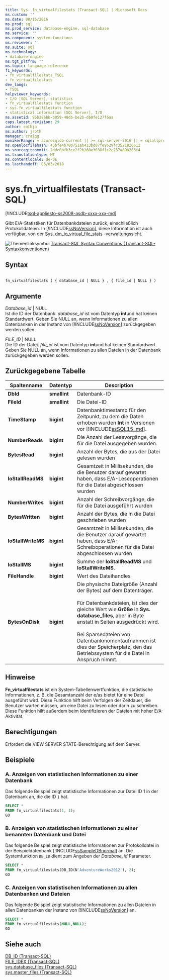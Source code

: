 ```yaml
---
title: Sys. fn_virtualfilestats (Transact-SQL) | Microsoft Docs
ms.custom: ''
ms.date: 08/16/2016
ms.prod: sql
ms.prod_service: database-engine, sql-database
ms.service: ''
ms.component: system-functions
ms.reviewer: ''
ms.suite: sql
ms.technology:
- database-engine
ms.tgt_pltfrm: ''
ms.topic: language-reference
f1_keywords:
- fn_virtualfilestats_TSQL
- fn_virtualfilestats
dev_langs:
- TSQL
helpviewer_keywords:
- I/O [SQL Server], statistics
- fn_virtualfilestats function
- sys.fn_virtualfilestats function
- statistical information [SQL Server], I/O
ms.assetid: 96b28abb-b059-48db-be2b-d60fe127f6aa
caps.latest.revision: 29
author: rothja
ms.author: jroth
manager: craigg
monikerRange: = azuresqldb-current || >= sql-server-2016 || = sqlallproducts-allversions
ms.openlocfilehash: 45bfe4b78d751ab413bd87fe9629fc3521826612
ms.sourcegitcommit: 2ddc0bfb3ce2f2b160e3638f1c2c237a898263f4
ms.translationtype: HT
ms.contentlocale: de-DE
ms.lasthandoff: 05/03/2018
---
```

# <a name="sysfnvirtualfilestats-transact-sql"></a>sys.fn_virtualfilestats (Transact-SQL)
[!INCLUDE[tsql-appliesto-ss2008-asdb-xxxx-xxx-md](../../includes/tsql-appliesto-ss2008-asdb-xxxx-xxx-md.md)]

  Gibt E/A-Statistiken für Datenbankdateien zurück, einschließlich Protokolldateien. In [!INCLUDE[ssNoVersion](../../includes/ssnoversion-md.md)], diese Information ist auch verfügbar, von der [Sys. dm_io_virtual_file_stats](../../relational-databases/system-dynamic-management-views/sys-dm-io-virtual-file-stats-transact-sql.md) -verwaltungssicht.  

 ![Themenlinksymbol](../../database-engine/configure-windows/media/topic-link.gif "Topic link icon") [Transact-SQL Syntax Conventions (Transact-SQL-Syntaxkonventionen)](../../t-sql/language-elements/transact-sql-syntax-conventions-transact-sql.md)  
  
## <a name="syntax"></a>Syntax  
  
```  
  
fn_virtualfilestats ( { database_id | NULL } , { file_id | NULL } )  
```  
  
## <a name="arguments"></a>Argumente  
 *Database_id* | NULL  
 Ist die ID der Datenbank. *database_id* ist vom Datentyp **int**und hat keinen Standardwert. Geben Sie NULL an, wenn Informationen zu allen Datenbanken in der Instanz von [!INCLUDE[ssNoVersion](../../includes/ssnoversion-md.md)] zurückgegeben werden sollen.  
  
 *FILE_ID* | NULL  
 Die ID der Datei. *file_id* ist vom Datentyp **int**und hat keinen Standardwert. Geben Sie NULL an, wenn Informationen zu allen Dateien in der Datenbank zurückgegeben werden sollen.  
  
## <a name="table-returned"></a>Zurückgegebene Tabelle  
  
|Spaltenname|Datentyp|Description|  
|-----------------|---------------|-----------------|  
|**DbId**|**smallint**|Datenbank-ID|  
|**FileId**|**smallint**|Die Datei-ID|  
|**TimeStamp**|**bigint**|Datenbanktimestamp für den Zeitpunkt, zu dem die Daten erhoben wurden **Int** in Versionen vor [!INCLUDE[ssSQL15_md](../../includes/sssql15-md.md)]. |  
|**NumberReads**|**bigint**|Die Anzahl der Lesevorgänge, die für die Datei ausgegeben wurden.|  
|**BytesRead**|**bigint**|Anzahl der Bytes, die aus der Datei gelesen wurden|  
|**IoStallReadMS**|**bigint**|Gesamtzeit in Millisekunden, die die Benutzer darauf gewartet haben, dass E/A-Leseoperationen für die Datei abgeschlossen wurden|  
|**NumberWrites**|**bigint**|Anzahl der Schreibvorgänge, die für die Datei ausgeführt wurden|  
|**BytesWritten**|**bigint**|Anzahl der Bytes, die in die Datei geschrieben wurden|  
|**IoStallWriteMS**|**bigint**|Gesamtzeit in Millisekunden, die die Benutzer darauf gewartet haben, dass E/A-Schreiboperationen für die Datei abgeschlossen wurden|  
|**IoStallMS**|**bigint**|Summe der **IoStallReadMS** und **IoStallWriteMS**.|  
|**FileHandle**|**bigint**|Wert des Dateihandles|  
|**BytesOnDisk**|**bigint**|Die physische Dateigröße (Anzahl der Bytes) auf dem Datenträger.<br /><br /> Für Datenbankdateien, ist dies der gleiche Wert wie **Größe** in **Sys. database_files**, aber in Byte anstatt in Seiten ausgedrückt wird.<br /><br /> Bei Sparsedateien von Datenbankmomentaufnahmen ist dies der Speicherplatz, den das Betriebssystem für die Datei in Anspruch nimmt.|  
  
## <a name="remarks"></a>Hinweise  
 **Fn_virtualfilestats** ist ein System-Tabellenwertfunktion, die statistische Informationen, z. B. die Gesamtanzahl der e/as bietet für eine Datei ausgeführt wird. Diese Funktion hilft beim Verfolgen der Zeitdauer, die Benutzer warten müssen, um eine Datei zu lesen oder darin zu schreiben. Diese Funktion hilft außerdem beim Identifizieren der Dateien mit hoher E/A-Aktivität.  
  
## <a name="permissions"></a>Berechtigungen  
 Erfordert die VIEW SERVER STATE-Berechtigung auf dem Server.  
  
## <a name="examples"></a>Beispiele  
  
### <a name="a-displaying-statistical-information-for-a-database"></a>A. Anzeigen von statistischen Informationen zu einer Datenbank  
 Das folgende Beispiel zeigt statistische Informationen zur Datei ID 1 in der Datenbank an, die die ID `1` hat.  
  
```sql  
SELECT *  
FROM fn_virtualfilestats(1, 1);  
GO  
```  
  
### <a name="b-displaying-statistical-information-for-a-named-database-and-file"></a>B. Anzeigen von statistischen Informationen zu einer benannten Datenbank und Datei  
 Das folgende Beispiel zeigt statistische Informationen zur Protokolldatei in der Beispieldatenbank [!INCLUDE[ssSampleDBnormal](../../includes/sssampledbnormal-md.md)] an. Die Systemfunktion `DB_ID` dient zum Angeben der *Database_id* Parameter.  
  
```sql  
SELECT *  
FROM fn_virtualfilestats(DB_ID(N'AdventureWorks2012'), 2);  
GO  
```  
  
### <a name="c-displaying-statistical-information-for-all-databases-and-files"></a>C. Anzeigen von statistischen Informationen zu allen Datenbanken und Dateien  
 Das folgende Beispiel zeigt statistische Informationen zu allen Dateien in allen Datenbanken der Instanz von [!INCLUDE[ssNoVersion](../../includes/ssnoversion-md.md)] an.  
  
```sql  
SELECT *  
FROM fn_virtualfilestats(NULL,NULL);  
GO  
```  
  
## <a name="see-also"></a>Siehe auch  
 [DB_ID &#40;Transact-SQL&#41;](../../t-sql/functions/db-id-transact-sql.md)   
 [FILE_IDEX &#40;Transact-SQL&#41;](../../t-sql/functions/file-idex-transact-sql.md)   
 [sys.database_files &#40;Transact-SQL&#41;](../../relational-databases/system-catalog-views/sys-database-files-transact-sql.md)   
 [sys.master_files &#40;Transact-SQL&#41;](../../relational-databases/system-catalog-views/sys-master-files-transact-sql.md)  
  
  
